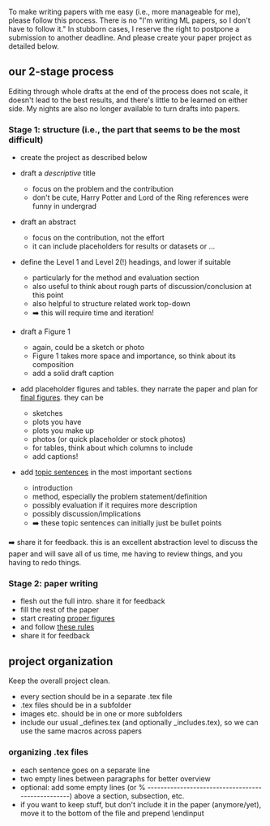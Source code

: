 To make writing papers with me easy (i.e., more manageable for me), please follow this process.
There is no "I'm writing ML papers, so I don't have to follow it."
In stubborn cases, I reserve the right to postpone a submission to another deadline.
And please create your paper project as detailed below.


## our 2-stage process

Editing through whole drafts at the end of the process does not scale, it doesn't lead to the best results, and there's little to be learned on either side. My nights are also no longer available to turn drafts into papers.

### Stage 1: structure (i.e., the part that seems to be the most difficult)

* create the project as described below
* draft a *descriptive* title
  * focus on the problem and the contribution
  * don't be cute, Harry Potter and Lord of the Ring references were funny in undergrad

* draft an abstract
  * focus on the contribution, not the effort
  * it can include placeholders for results or datasets or ...

* define the Level 1 and Level 2(!) headings, and lower if suitable
  * particularly for the method and evaluation section
  * also useful to think about rough parts of discussion/conclusion at this point
  * also helpful to structure related work top-down
  * ➡️ this will require time and iteration!

* draft a Figure 1
  * again, could be a sketch or photo
  * Figure 1 takes more space and importance, so think about its composition
  * add a solid draft caption


* add placeholder figures and tables. they narrate the paper and plan for [final figures](paper-writing-figures). they can be
  * sketches
  * plots you have
  * plots you make up
  * photos (or quick placeholder or stock photos)
  * for tables, think about which columns to include
  * add captions!

* add [topic sentences](Paper-writing-in-LaTeX#topic-sentences) in the most important sections
  * introduction
  * method, especially the problem statement/definition
  * possibly evaluation if it requires more description
  * possibly discussion/implications
  * ➡️ these topic sentences can initially just be bullet points

➡️ share it for feedback. this is an excellent abstraction level to discuss the paper and will save all of us time, me having to review things, and you having to redo things.


### Stage 2: paper writing

* flesh out the full intro. share it for feedback
* fill the rest of the paper
* start creating [proper figures](paper-writing-figures)
* and follow [these rules](paper-writing-in-LaTeX)
* share it for feedback


## project organization

Keep the overall project clean.

* every section should be in a separate .tex file
* .tex files should be in a subfolder
* images etc. should be in one or more subfolders
* include our usual _defines.tex (and optionally _includes.tex), so we can use the same macros across papers

### organizing .tex files

* each sentence goes on a separate line
* two empty lines between paragraphs for better overview
* optional: add some empty lines (or % --------------------------------------------------) above a section, subsection, etc.
* if you want to keep stuff, but don't include it in the paper (anymore/yet), move it to the bottom of the file and prepend \endinput